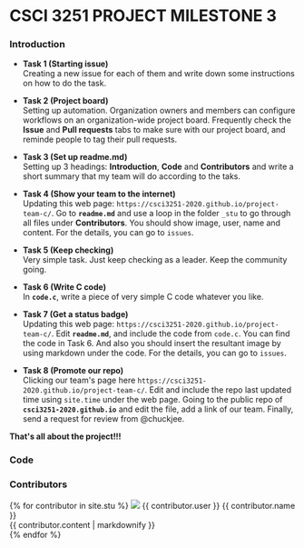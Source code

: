 # CSCI 3251 PROJECT MILESTONE 3

### Introduction
- **Task 1 (Starting issue)**  
Creating a new issue for each of them and write down some instructions on how to do the task.

- **Task 2 (Project board)**  
Setting up automation. Organization owners and members can configure workflows on an organization-wide project board. Frequently check the **Issue** and **Pull requests** tabs to make sure with our project board, and reminde people to tag their pull requests.

- **Task 3 (Set up readme.md)**  
Setting up 3 headings: **Introduction**, **Code** and **Contributors** and write a short summary that my team will do according to the taks.

- **Task 4 (Show your team to the internet)**  
Updating this web page: `https://csci3251-2020.github.io/project-team-c/`. Go to **`readme.md`** and use a loop in the folder `_stu` to go through all files under **Contributors**. You should show image, user, name and content. For the details, you can go to `issues`.

- **Task 5 (Keep checking)**  
Very simple task. Just keep checking as a leader. Keep the community going.

- **Task 6 (Write C code)**  
 In **`code.c`**, write a piece of very simple C code whatever you like. 

- **Task 7 (Get a status badge)**  
Updating this web page: `https://csci3251-2020.github.io/project-team-c/`. Edit **`readme.md`**, and include the code from `code.c`. You can find the code in Task 6. And also you should insert the resultant image by using markdown under the code. For the details,  you can go to `issues`.

- **Task 8 (Promote our repo)**  
Clicking our team's page here `https://csci3251-2020.github.io/project-team-c/`. Edit and include the repo last updated time using `site.time` under the web page. Going to the public repo of **`csci3251-2020.github.io`** and edit the file, add a link of our team. Finally, send a request for review from @chuckjee.

**That's all about the project!!!**  



### Code  



### Contributors  

{% for contributor in site.stu %}
  <img src="{{ contributor.image }}" />
  {{ contributor.user }} {{ contributor.name }}<br>
  {{ contributor.content | markdownify }}<br>
{% endfor %}
 
